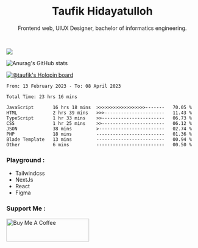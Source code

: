 
<h1 align="center">
  <b>Taufik Hidayatulloh</b>
</h1>
<p align="center">
   Frontend web, UIUX Designer, bachelor of informatics engineering.
 </p>
<br/>


![](https://komarev.com/ghpvc/?username=Taufik-H&color=red)

![Anurag's GitHub stats](https://github-readme-stats.vercel.app/api?username=Taufik-H&show_icons=true&theme=dracula&border_radius=5)



[![@taufik's Holopin board](https://holopin.me/taufik)](https://holopin.io/@taufik)

<!--START_SECTION:waka-->

```text
From: 13 February 2023 - To: 08 April 2023

Total Time: 23 hrs 16 mins

JavaScript       16 hrs 18 mins  >>>>>>>>>>>>>>>>>>-------   70.05 %
HTML             2 hrs 39 mins   >>>----------------------   11.43 %
TypeScript       1 hr 33 mins    >>-----------------------   06.73 %
CSS              1 hr 25 mins    >>-----------------------   06.12 %
JSON             38 mins         >------------------------   02.74 %
PHP              18 mins         -------------------------   01.36 %
Blade Template   13 mins         -------------------------   00.94 %
Other            6 mins          -------------------------   00.50 %
```

<!--END_SECTION:waka-->
### Playground :
- Tailwindcss
- NextJs
- React
- Figma

### Support Me :
<a href="https://www.buymeacoffee.com/opik" target="_blank"><img src="https://cdn.buymeacoffee.com/buttons/v2/default-yellow.png" alt="Buy Me A Coffee" style="height: 60px !important;width: 217px !important;" ></a>

